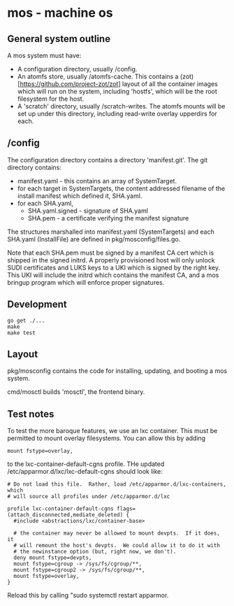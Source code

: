 # mos - machine os

## General system outline

A mos system must have:

* A configuration directory, usually /config.
* An atomfs store, usually /atomfs-cache.  This contains a (zot)[https://github.com/project-zot/zot] layout of all the container images which will run on the system, including 'hostfs', which will be the root filesystem for the host.
* A 'scratch' directory, usually /scratch-writes.  The atomfs mounts will be set up under this directory, including read-write overlay upperdirs for each.

## /config

The configuration directory contains a directory 'manifest.git'.  The
git directory contains:

* manifest.yaml - this contains an array of SystemTarget.
* for each target in SystemTargets, the content addressed filename of the install manifest which defined it, SHA.yaml.
* for each SHA.yaml,
  * SHA.yaml.signed - signature of SHA.yaml
  * SHA.pem - a certificate verifying the manifest signature

The structures marshalled into manifest.yaml (SystemTargets) and each SHA.yaml
(InstallFile) are defined in pkg/mosconfig/files.go.

Note that each SHA.pem must be signed by a manifest CA cert which
is shipped in the signed initrd.  A properly provisioned host will only
unlock SUDI certificates and LUKS keys to a UKI which is signed by the
right key.  This UKI will include the initrd which contains the manifest
CA, and a mos bringup program which will enforce proper signatures.

## Development

```
go get ./...
make
make test
```

## Layout

pkg/mosconfig contains the code for installing, updating,
and booting a mos system.

cmd/mosctl builds 'mosctl', the frontend binary.

## Test notes

To test the more baroque features, we use an lxc container.  This
must be permitted to mount overlay filesystems.  You can allow this
by adding

```
mount fstype=overlay,
```

to the lxc-container-default-cgns profile.  THe updated /etc/apparmor.d/lxc/lxc-default-cgns
should look like:

```
# Do not load this file.  Rather, load /etc/apparmor.d/lxc-containers, which
# will source all profiles under /etc/apparmor.d/lxc

profile lxc-container-default-cgns flags=(attach_disconnected,mediate_deleted) {
  #include <abstractions/lxc/container-base>

  # the container may never be allowed to mount devpts.  If it does, it
  # will remount the host's devpts.  We could allow it to do it with
  # the newinstance option (but, right now, we don't).
  deny mount fstype=devpts,
  mount fstype=cgroup -> /sys/fs/cgroup/**,
  mount fstype=cgroup2 -> /sys/fs/cgroup/**,
  mount fstype=overlay,
}
```
Reload this by calling "sudo systemctl restart apparmor.
